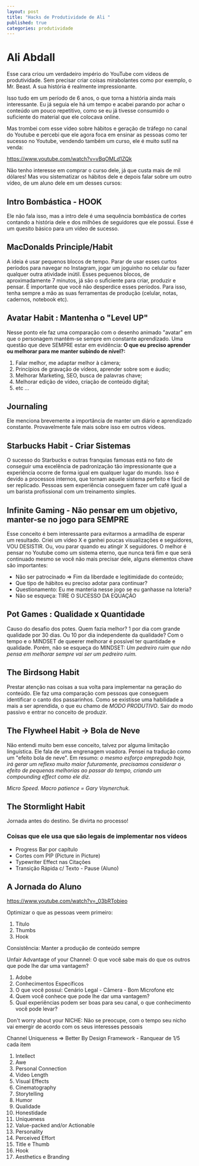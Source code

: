 ```yaml
---
layout: post
title: "Hacks de Produtividade de Ali "
published: true
categories: produtividade
---
```


# Ali Abdall 
Esse cara criou um verdadeiro império do YouTube com vídeos de produtividade. Sem precisar criar coisas mirabolantes como por exemplo, o Mr. Beast. A sua história é realmente impressionante. 

Isso tudo em um período de 6 anos, o que torna a história ainda mais interessante. Eu já seguia ele há um tempo e acabei parando por achar o conteúdo um pouco repetitivo, como se eu já tivesse consumido o suficiente do material que ele colocava online. 

Mas trombei com esse vídeo sobre hábitos e geração de tráfego no canal do Youtube e percebi que ele agora foca em ensinar as pessoas como ter sucesso no Youtube, vendendo também um curso, ele é muito sutil na venda: 

https://www.youtube.com/watch?v=vBqOMLd1ZQk

Não tenho interesse em comprar o curso dele, já que custa mais de mil dólares! Mas vou sistematizar os hábitos dele e depois falar sobre um outro vídeo, de um aluno dele em um desses cursos: 

## Intro Bombástica - HOOK
Ele não fala isso, mas a intro dele é uma sequência bombástica de cortes contando a história dele e dos milhões de seguidores que ele possui. Esse é um quesito básico para um vídeo de sucesso. 

## MacDonalds Principle/Habit 
A ideia é usar pequenos blocos de tempo. Parar de usar esses curtos períodos para navegar no Instagram, jogar um joguinho no celular ou fazer qualquer outra atividade inútil. Esses pequenos blocos, de aproximadamente 7 minutos, já são o suficiente para criar, produzir e pensar. É importante que você não desperdice esses períodos. Para isso, tenha sempre a mão as suas ferramentas de produção (celular, notas, cadernos, notebook etc). 

## Avatar Habit : Mantenha o "Level UP"
Nesse ponto ele faz uma comparação com o desenho animado "avatar" em que o personagem mantém-se sempre em constante aprendizado. Uma questão que deve SEMPRE estar em evidência: **O que eu preciso aprender ou melhorar para me manter subindo de nível?:**
1. Falar melhor, me adaptar melhor à câmera;
2. Princípios de gravação de vídeos, aprender sobre som e áudio; 
3. Melhorar Marketing, SEO, busca de palavras chave; 
4. Melhorar edição de vídeo, criação de conteúdo digital; 
5. etc ... 

## Journaling
Ele menciona brevemente a importância de manter um diário e aprendizado constante. Provavelmente fale mais sobre isso em outros vídeos. 

## Starbucks Habit - Criar Sistemas
O sucesso do Starbucks e outras franquias famosas está no fato de conseguir uma excelência de padronização tão impressionante que a experiência ocorre de forma igual em qualquer lugar do mundo. Isso é devido a processos internos, que tornam aquele sistema perfeito e fácil de ser replicado. Pessoas sem experiência conseguem fazer um café igual a um barista profissional com um treinamento simples. 

## Infinite Gaming - Não pensar em um objetivo, manter-se no jogo para SEMPRE
Esse conceito é bem interessante para evitarmos a armadilha de esperar um resultado. Criei um vídeo X e ganhei poucas visualizações e seguidores, VOU DESISTIR. Ou, vou parar quando eu atingir X seguidores. O melhor é pensar no Youtube como um sistema eterno, que nunca terá fim e que será continuado mesmo se você não mais precisar dele, alguns elementos chave são importantes: 
- Não ser patrocinado => Fim da liberdade e legitimidade do conteúdo;
- Que tipo de hábitos eu preciso adotar para continuar? 
- Questionamento: Eu me manteria nesse jogo se eu ganhasse na loteria? 
- Não se esqueça: TIRE O SUCESSO DA EQUAÇÃO

## Pot Games : Qualidade x Quantidade 
Causo do desafio dos potes. Quem fazia melhor? 1 por dia com grande qualidade por 30 dias. Ou 10 por dia independente da qualidade? Com o tempo e o MINDSET de queerer melhorar é possível ter quantidade e qualidade. Porém, não se esqueça do MINDSET: _Um pedreiro ruim que não pensa em melhorar sempre vai ser um pedreiro ruim._

## The Birdsong Habit
Prestar atenção nas coisas a sua volta para implementar na geração do conteúdo. Ele faz uma comparação com pessoas que conseguem identificar o canto dos passarinhos. Como se existisse uma habilidade a mais a ser aprendida, o que eu chamo de *MODO PRODUTIVO*. Sair do modo passivo e entrar no conceito de produzir. 

## The Flywheel Habit -> Bola de Neve 
Não entendi muito bem esse conceito, talvez por alguma limitação linguística. Ele fala de uma engrenagem voadora. Pensei na tradução como um "efeito bola de neve". Em resumo: _o mesmo esforço empregado hoje, irá gerar um reflexo muito maior futuramente, precisamos considerar o efeito de pequenas melhorias ao passar do tempo, criando um compounding effect como ele diz._ 

_Micro Speed. Macro patience = Gary Vaynerchuk._

## The Stormlight Habit 
Jornada antes do destino. Se divirta no processo! 

### Coisas que ele usa que são legais de implementar nos vídeos
- Progress Bar por capítulo
- Cortes com PIP (Picture in Picture)
- Typewriter Effect nas Citações
- Transição Rápida c/ Texto - Pause (Aluno)

## A Jornada do Aluno 
https://www.youtube.com/watch?v=_03bRTobieo

Optimizar o que as pessoas veem primeiro: 
1. Título
2. Thumbs
3. Hook 

Consistência: Manter a produção de conteúdo sempre

Unfair Advantage of your Channel: O que você sabe mais do que os outros que pode lhe dar uma vantagem? 
1. Adobe
2. Conhecimentos Específicos
3. O que você possui: Cenário Legal - Câmera - Bom Microfone etc 
4. Quem você conhece que pode lhe dar uma vantagem? 
5. Qual experiências podem ser boas para seu canal, o que conhecimento você pode levar? 

Don't worry about your NICHE: Não se preocupe, com o tempo seu nicho vai emergir de acordo com os seus interesses pessoais 

Channel Uniqueness => Better By Design Framework - Ranquear de 1/5 cada item 
1. Intellect
2. Awe
3. Personal Connection
4. Video Length 
5. Visual Effects 
6. Cinematography 
7. Storytelling 
8. Humor 
9. Qualidade 
10. Honestidade
11. Uniqueness
12. Value-packed and/or Actionable
13. Personality
14. Perceived Effort 
15. Title e Thumb
16. Hook
17. Aesthetics e Branding 


